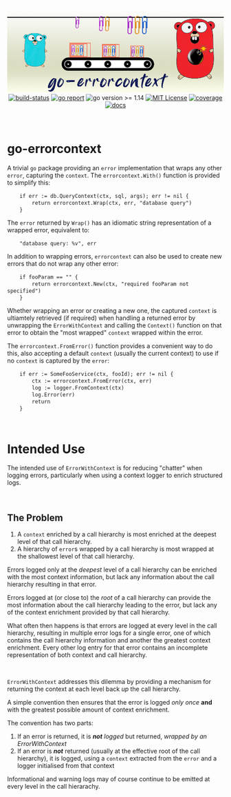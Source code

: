 <div align="center" style="margin-bottom:20px">
  <img src=".assets/banner.png" alt="go-errorcontext" />
  <div align="center">
    <a href="https://github.com/blugnu/go-errorcontext/actions/workflows/qa.yml"><img alt="build-status" src="https://github.com/blugnu/go-errorcontext/actions/workflows/qa.yml/badge.svg?branch=master&style=flat-square"/></a>
    <a href="https://goreportcard.com/report/github.com/blugnu/go-errorcontext" ><img alt="go report" src="https://goreportcard.com/badge/github.com/blugnu/go-errorcontext"/></a>
    <a><img alt="go version >= 1.14" src="https://img.shields.io/github/go-mod/go-version/blugnu/go-errorcontext?style=flat-square"/></a>
    <a href="https://github.com/blugnu/go-errorcontext/blob/master/LICENSE"><img alt="MIT License" src="https://img.shields.io/github/license/blugnu/go-errorcontext?color=%234275f5&style=flat-square"/></a>
    <a href="https://coveralls.io/github/blugnu/go-errorcontext?branch=master"><img alt="coverage" src="https://img.shields.io/coveralls/github/blugnu/go-errorcontext?style=flat-square"/></a>
    <a href="https://pkg.go.dev/github.com/blugnu/go-errorcontext"><img alt="docs" src="https://pkg.go.dev/badge/github.com/blugnu/go-errorcontext"/></a>
  </div>
</div>

<br/>

# go-errorcontext

A trivial `go` package providing an `error` implementation that wraps any other `error`, capturing the `context`.  The `errorcontext.With()` function is provided to simplify this:

```golang
    if err := db.QueryContext(ctx, sql, args); err != nil {
        return errorcontext.Wrap(ctx, err, "database query")
    }
```

The `error` returned by `Wrap()` has an idiomatic string representation of a wrapped error, equivalent to:

```
    "database query: %v", err
```

In addition to wrapping errors, `errorcontext` can also be used to create new errors that do not wrap any other error:

```golang
    if fooParam == "" {
        return errorcontext.New(ctx, "required fooParam not specified")
    }
```

Whether wrapping an error or creating a new one, the captured `context` is ultiamtely retrieved (if required) when handling a returned error by unwrapping the `ErrorWithContext` and calling the `Context()` function on that error to obtain the "most wrapped" `context` wrapped within the error.

The `errorcontext.FromError()` function provides a convenient way to do this, also accepting a default `context` (usually the current context) to use if no `context` is captured by the `error`:

```golang
    if err := SomeFooService(ctx, fooId); err != nil {
        ctx := errorcontext.FromError(ctx, err)
        log := logger.FromContext(ctx)
        log.Error(err)
        return
    }
```

<br>

# Intended Use

The intended use of `ErrorWithContext` is for reducing "chatter" when logging errors, particularly when using a context logger to enrich structured logs.

<br>

## The Problem

1. A `context` enriched by a call hierarchy is most enriched at the deepest level of that call hierarchy.
2. A hierarchy of `error`s wrapped by a call hierarchy is most wrapped at the shallowest level of that call hierarchy.

Errors logged only at the _deepest_ level of a call hierarchy can be enriched with the most context information, but lack any information about the call hierarchy resulting in that error.

Errors logged at (or close to) the _root_ of a call hierarchy can provide the most information about the call hierarchy leading to the error, but lack any of the context enrichment provided by that call hierarchy.

What often then happens is that errors are logged at every level in the call hierarchy, resulting in multiple error logs for a single error, one of which contains the call hierarchy information and another the greatest context enrichment.  Every other log entry for that error contains an incomplete representation of both context and call hierarchy.

<br>

`ErrorWithContext` addresses this dilemma by providing a mechanism for returning the context at each level back _up_ the call hierarchy.

A simple convention then ensures that the error is logged _only once_ **and** with the greatest possible amount of context enrichment.

The convention has two parts:

1. If an error is returned, it is _**not**_ _logged_ but returned, _wrapped by an ErrorWithContext_
2. If an error is _**not**_ returned (usually at the effective root of the call hierarchy), it is logged, using a `context` extracted from the `error` and a logger initialised from that context

Informational and warning logs may of course continue to be emitted at every level in the call hierarachy.